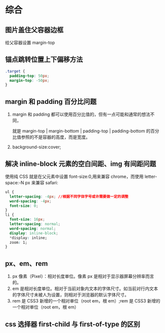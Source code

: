 # 综合

## 图片盖住父容器边框

给父容器设置 margin-top

## 锚点跳转位置上下偏移方法

```css
.target {
  padding-top: 50px;
  margin-top: -50px;
}
```

## margin 和 padding 百分比问题

1. margin 和 padding 都可以使用百分比值的，但有一点可能和通常的想法不同，

   就是 margin-top | margin-bottom | padding-top | padding-bottom 的百分比值参照的不是容器的高度，而是宽度。

2. background-size:cover;

## 解决 inline-block 元素的空白间距、img 有间距问题

使用纯 CSS 就是在父元素中设置 font-size:0,用来兼容 chrome，而使用 letter-space:-N px 来兼容 safari:

```css
ul {
  letter-spacing: -4px; //根据不同字体字号或许需要做一定的调整
  word-spacing: -4px;
  font-size: 0;
}
li {
  font-size: 16px;
  letter-spacing: normal;
  word-spacing: normal;
  display: inline-block;
  *display: inline;
  zoom: 1;
}
```

## px、em、rem

1. px 像素（Pixel）：相对长度单位。像素 px 是相对于显示器屏幕分辨率而言的。
2. em 是相对长度单位。相对于当前对象内文本的字体尺寸。如当前对行内文本的字体尺寸未被人为设置，则相对于浏览器的默认字体尺寸。
3. rem 是 CSS3 新增的一个相对单位（root em，根 em）;rem 是 CSS3 新增的一个相对单位（root em，根 em）

## css 选择器 first-child 与 first-of-type 的区别
